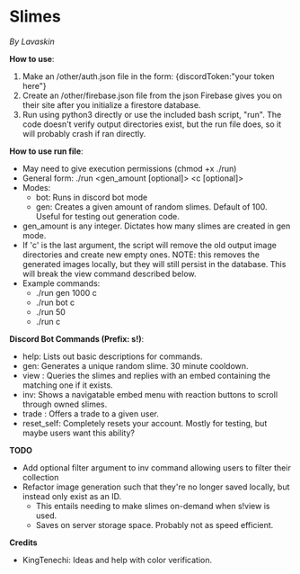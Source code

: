 # Slimes
*By Lavaskin*

**How to use**:
1. Make an /other/auth.json file in the form: {discordToken:"your token here"}
2. Create an /other/firebase.json file from the json Firebase gives you on their site after you initialize a firestore database.
3. Run using python3 directly or use the included bash script, "run". The code doesn't verify output directories exist, but the run file does, so it will probably crash if ran directly.

**How to use run file**:
- May need to give execution permissions (chmod +x ./run)
- General form: ./run <mode> <gen_amount [optional]> <c [optional]>
- Modes:
	- bot: Runs in discord bot mode
	- gen: Creates a given amount of random slimes. Default of 100. Useful for testing out generation code.
- gen_amount is any integer. Dictates how many slimes are created in gen mode.
- If 'c' is the last argument, the script will remove the old output image directories and create new empty ones. NOTE: this removes the generated images locally, but they will still persist in the database. This will break the view command described below.
- Example commands:
	- ./run gen 1000 c
	- ./run bot c
	- ./run 50
	- ./run c

**Discord Bot Commands (Prefix: s!)**:
- help: Lists out basic descriptions for commands.
- gen: Generates a unique random slime. 30 minute cooldown.
- view <slime id>: Queries the slimes and replies with an embed containing the matching one if it exists.
- inv: Shows a navigatable embed menu with reaction buttons to scroll through owned slimes.
- trade <other user> <your slime> <their slime>: Offers a trade to a given user.
- reset_self: Completely resets your account. Mostly for testing, but maybe users want this ability?

**TODO**
- Add optional filter argument to inv command allowing users to filter their collection
- Refactor image generation such that they're no longer saved locally, but instead only exist as an ID.
	- This entails needing to make slimes on-demand when s!view is used.
	- Saves on server storage space. Probably not as speed efficient.

**Credits**
- KingTenechi: Ideas and help with color verification.